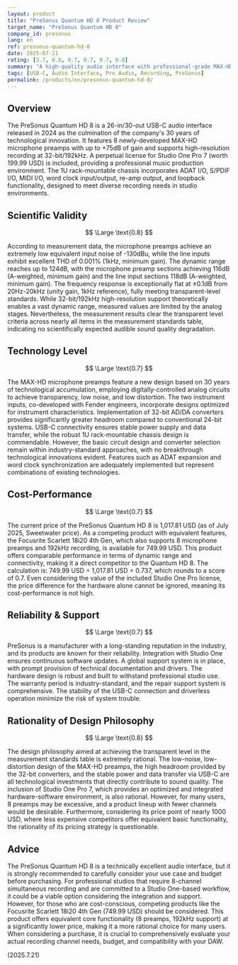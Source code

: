 ```yaml
---
layout: product
title: "PreSonus Quantum HD 8 Product Review"
target_name: "PreSonus Quantum HD 8"
company_id: presonus
lang: en
ref: presonus-quantum-hd-8
date: 2025-07-21
rating: [3.7, 0.8, 0.7, 0.7, 0.7, 0.8]
summary: "A high-quality audio interface with professional-grade MAX-HD preamps and high dynamic range, but the price gap with similarly performing competitors is a concern."
tags: [USB-C, Audio Interface, Pro Audio, Recording, PreSonus]
permalink: /products/en/presonus-quantum-hd-8/
---
```


## Overview

The PreSonus Quantum HD 8 is a 26-in/30-out USB-C audio interface released in 2024 as the culmination of the company's 30 years of technological innovation. It features 8 newly-developed MAX-HD microphone preamps with up to +75dB of gain and supports high-resolution recording at 32-bit/192kHz. A perpetual license for Studio One Pro 7 (worth 199.99 USD) is included, providing a professional music production environment. The 1U rack-mountable chassis incorporates ADAT I/O, S/PDIF I/O, MIDI I/O, word clock input/output, re-amp output, and loopback functionality, designed to meet diverse recording needs in studio environments.

## Scientific Validity

$$ \Large \text{0.8} $$

According to measurement data, the microphone preamps achieve an extremely low equivalent input noise of -130dBu, while the line inputs exhibit excellent THD of 0.001% (1kHz, minimum gain). The dynamic range reaches up to 124dB, with the microphone preamp sections achieving 116dB (A-weighted, minimum gain) and the line input sections 118dB (A-weighted, minimum gain). The frequency response is exceptionally flat at ±0.1dB from 20Hz-20kHz (unity gain, 1kHz reference), fully meeting transparent-level standards. While 32-bit/192kHz high-resolution support theoretically enables a vast dynamic range, measured values are limited by the analog stages. Nevertheless, the measurement results clear the transparent level criteria across nearly all items in the measurement standards table, indicating no scientifically expected audible sound quality degradation.

## Technology Level

$$ \Large \text{0.7} $$

The MAX-HD microphone preamps feature a new design based on 30 years of technological accumulation, employing digitally-controlled analog circuits to achieve transparency, low noise, and low distortion. The two instrument inputs, co-developed with Fender engineers, incorporate designs optimized for instrument characteristics. Implementation of 32-bit AD/DA converters provides significantly greater headroom compared to conventional 24-bit systems. USB-C connectivity ensures stable power supply and data transfer, while the robust 1U rack-mountable chassis design is commendable. However, the basic circuit design and converter selection remain within industry-standard approaches, with no breakthrough technological innovations evident. Features such as ADAT expansion and word clock synchronization are adequately implemented but represent combinations of existing technologies.

## Cost-Performance

$$ \Large \text{0.7} $$

The current price of the PreSonus Quantum HD 8 is 1,017.81 USD (as of July 2025, Sweetwater price). As a competing product with equivalent features, the Focusrite Scarlett 18i20 4th Gen, which also supports 8 microphone preamps and 192kHz recording, is available for 749.99 USD. This product offers comparable performance in terms of dynamic range and connectivity, making it a direct competitor to the Quantum HD 8. The calculation is: 749.99 USD ÷ 1,017.81 USD = 0.737, which rounds to a score of 0.7. Even considering the value of the included Studio One Pro license, the price difference for the hardware alone cannot be ignored, meaning its cost-performance is not high.

## Reliability & Support

$$ \Large \text{0.7} $$

PreSonus is a manufacturer with a long-standing reputation in the industry, and its products are known for their reliability. Integration with Studio One ensures continuous software updates. A global support system is in place, with prompt provision of technical documentation and drivers. The hardware design is robust and built to withstand professional studio use. The warranty period is industry-standard, and the repair support system is comprehensive. The stability of the USB-C connection and driverless operation minimize the risk of system trouble.

## Rationality of Design Philosophy

$$ \Large \text{0.8} $$

The design philosophy aimed at achieving the transparent level in the measurement standards table is extremely rational. The low-noise, low-distortion design of the MAX-HD preamps, the high headroom provided by the 32-bit converters, and the stable power and data transfer via USB-C are all technological investments that directly contribute to sound quality. The inclusion of Studio One Pro 7, which provides an optimized and integrated hardware-software environment, is also rational. However, for many users, 8 preamps may be excessive, and a product lineup with fewer channels would be desirable. Furthermore, considering its price point of nearly 1000 USD, where less expensive competitors offer equivalent basic functionality, the rationality of its pricing strategy is questionable.

## Advice

The PreSonus Quantum HD 8 is a technically excellent audio interface, but it is strongly recommended to carefully consider your use case and budget before purchasing. For professional studios that require 8-channel simultaneous recording and are committed to a Studio One-based workflow, it could be a viable option considering the integration and support. However, for those who are cost-conscious, competing products like the Focusrite Scarlett 18i20 4th Gen (749.99 USD) should be considered. This product offers equivalent core functionality (8 preamps, 192kHz support) at a significantly lower price, making it a more rational choice for many users. When considering a purchase, it is crucial to comprehensively evaluate your actual recording channel needs, budget, and compatibility with your DAW.

(2025.7.21)
